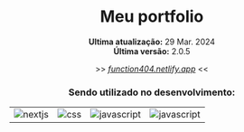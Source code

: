 <div align='center'>
    <h1>Meu portfolio</h1>
</div>

<div align='center'>
    <p><strong>Ultima atualização:</strong> 29 Mar. 2024<br><strong>Última versão:</strong> 2.0.5</p>
    <p>>> <a target='_blank' href='https://function404.netlify.app'><i>function404.netlify.app</i></a> <<</p>
</div>
<div align='center'>
    <h3>Sendo utilizado no desenvolvimento:</h3>
    <table>
        <tr>
            <td>
                <img src="https://img.shields.io/badge/nextjs-000.svg?style=for-the-badge&logo=next.js&logoColor=fff" alt="nextjs">
            </td>
            <td>
                <img src="https://img.shields.io/badge/typescript-3178C6?style=for-the-badge&logo=typescript&logoColor=fff" target="_blank" alt="css">
            </td>
             <td>
                <img src="https://img.shields.io/badge/JavaScript-ffee00?&style=for-the-badge&logo=javascript&logoColor=000" alt="javascript">
            </td>
             <td>
                <img src="https://img.shields.io/badge/css-563d7c?&style=for-the-badge&logo=css3&logoColor=fff" alt="javascript">
            </td>
        </tr>
    </table>
</div>
